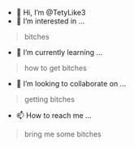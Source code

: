 - 👋 Hi, I’m @TetyLike3
- 👀 I’m interested in ...
>   bitches
- 🌱 I’m currently learning ...
>   how to get bitches
- 💞️ I’m looking to collaborate on ...
>   getting bitches
- 📫 How to reach me ...
>   bring me some bitches

<!---
TetyLike3/TetyLike3 is a ✨ special ✨ repository because its `README.md` (this file) appears on your GitHub profile.
You can click the Preview link to take a look at your changes.
--->
